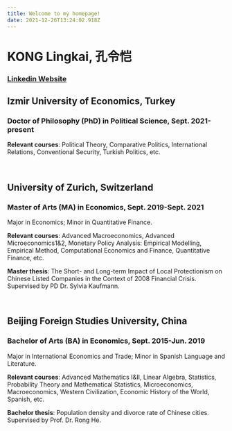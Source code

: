 ```yaml
---
title: Welcome to my homepage!
date: 2021-12-26T13:24:02.918Z
---
```


# KONG Lingkai, 孔令恺
### [Linkedin Website](https://www.linkedin.com/in/%E5%AD%94%E4%BB%A4%E6%81%BAlingkai-kong-235641140/)

## Izmir University of Economics, Turkey
### Doctor of Philosophy (PhD) in Political Science, Sept. 2021-present
**Relevant courses**: Political Theory, Comparative Politics, International Relations, Conventional Security, Turkish 
Politics, etc.

<br/> 

## University of Zurich, Switzerland
### Master of Arts (MA) in Economics,	Sept. 2019-Sept. 2021	
		
Major in Economics; Minor in Quantitative Finance. 

**Relevant courses**: Advanced Macroeconomics, Advanced Microeconomics1&2, Monetary Policy Analysis: 
Empirical Modelling, Empirical Method, Computational Economics and Finance, Quantitative Finance, etc.

**Master thesis**: The Short- and Long-term Impact of Local Protectionism on Chinese Listed Companies in the Context of 2008 Financial Crisis. Supervised by PD Dr. Sylvia Kaufmann.

<br/> 

## Beijing Foreign Studies University, China
### Bachelor of Arts (BA) in Economics,	Sept. 2015-Jun. 2019 	
		
Major in International Economics and Trade; Minor in Spanish Language and Literature.

**Relevant courses**: Advanced Mathematics I&II, Linear Algebra, Statistics, Probability Theory and Mathematical Statistics, Microeconomics, Macroeconomics, Western Civilization, Economic History of the World, Spanish, etc.

**Bachelor thesis**: Population density and divorce rate of Chinese cities. Supervised by Prof. Dr. Rong He.




